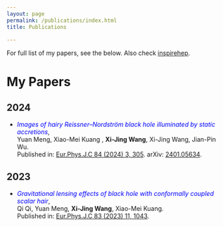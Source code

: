 ```yaml
---
layout: page
permalink: /publications/index.html
title: Publications

---
```




For full list of my papers, see the below. Also check [inspirehep](https://inspirehep.net/authors/1899373?ui-citation-summary=true).

# My Papers

## 2024

- <span style="color:blue;">*Images of hairy Reissner–Nordström black hole illuminated by static accretions*</span>,<br>Yuan Meng, Xiao-Mei Kuang
, **Xi-Jing Wang**, Xi-Jing Wang, Jian-Pin Wu. <br>Published in: [Eur.Phys.J.C 84 (2024) 3, 305]([https://doi.org/10.1103/PhysRevLett.122.201101](https://link.springer.com/article/10.1140/epjc/s10052-024-12686-w)). arXiv: [2401.05634](https://arxiv.org/abs/2401.05634).

## 2023

- <span style="color:blue;">*Gravitational lensing effects of black hole with conformally coupled scalar hair*</span>,<br>Qi Qi, Yuan Meng, **Xi-Jing Wang**, Xiao-Mei Kuang. <br>Published in: [Eur.Phys.J.C 83 (2023) 11, 1043]([https://doi.org/10.1103/PhysRevLett.131.011002](https://link.springer.com/article/10.1140/epjc/s10052-023-12233-z)).
